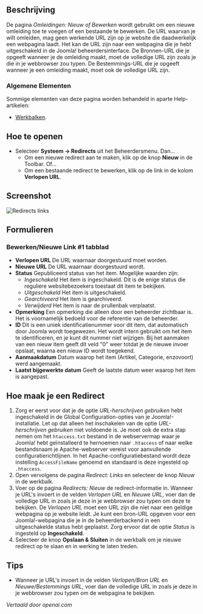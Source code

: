 <!-- Filename: Help4.x:Redirects:_New_or_Edit  / Display title: Omleidingen: Nieuw of Bewerken -->

## Beschrijving

De pagina *Omleidingen: Nieuw of Bewerken* wordt gebruikt om een nieuwe omleiding toe te voegen of een bestaande te bewerken. De URL waarvan je wilt omleiden, mag geen werkende URL zijn op je website die daadwerkelijk een webpagina laadt. Het kan de URL zijn naar een webpagina die je hebt uitgeschakeld in de Joomla! beheerdersinterface. De Bronnen-URL die je opgeeft wanneer je de omleiding maakt, moet de volledige URL zijn zoals je die in je webbrowser zou typen. De Bestemmings-URL die je opgeeft wanneer je een omleiding maakt, moet ook de volledige URL zijn.

### Algemene Elementen

Sommige elementen van deze pagina worden behandeld in aparte Help-artikelen:

* [Werkbalken](jdocmanual?article=help/common-elements/toolbars).

## Hoe te openen

- Selecteer **Systeem → Redirects** uit het Beheerdersmenu. Dan...
  - Om een nieuwe redirect aan te maken, klik op de knop **Nieuw** in de Toolbar. Of...
  - Om een bestaande redirect te bewerken, klik op de link in de kolom **Verlopen URL**.

## Screenshot

![Redirects links](../../../nl/images/redirects/redirects-edit.png)

## Formulieren

### Bewerken/Nieuwe Link \#1 tabblad

- **Verlopen URL** De URL waarnaar doorgestuurd moet worden.
- **Nieuwe URL** De URL waarnaar doorgestuurd wordt.
- **Status** Gepubliceerd status van het item. Mogelijke waarden zijn:
  - *Ingeschakeld* Het item is ingeschakeld. Dit is de enige status die
    reguliere websitebezoekers toestaat dit item te bekijken.
  - *Uitgeschakeld* Het item is uitgeschakeld.
  - *Gearchiveerd* Het item is gearchiveerd.
  - *Verwijderd* Het item is naar de prullenbak verplaatst.
- **Opmerking** Een opmerking die alleen door een beheerder zichtbaar is. Het is
  voornamelijk bedoeld voor de referentie van de beheerder.
- **ID** Dit is een uniek identificatienummer voor dit item, dat
  automatisch door Joomla wordt toegewezen. Het wordt intern gebruikt
  om het item te identificeren, en je kunt dit nummer niet wijzigen.
  Bij het aanmaken van een nieuw item geeft dit veld "0" weer totdat je
  de nieuwe invoer opslaat, waarna een nieuw ID wordt toegekend.
- **Aanmaakdatum** Datum waarop het item (Artikel, Categorie, enzovoort) werd aangemaakt.
- **Laatst bijgewerkte datum** Geeft de laatste datum weer waarop het item is aangepast.

## Hoe maak je een Redirect

1.  Zorg er eerst voor dat je de optie *URL-herschrijven gebruiken* hebt ingeschakeld in de Global Configuration-opties van je Joomla!-installatie. Let op dat alleen het inschakelen van de optie *URL-herschrijven gebruiken* niet voldoende is. Je moet ook de extra stap nemen om het `htaccess.txt` bestand in de webservermap waar je Joomla! hebt geïnstalleerd te hernoemen naar `.htaccess` of naar welke bestandsnaam je Apache-webserver vereist voor aanvullende configuratierichtlijnen. In het Apache-configuratiebestand wordt deze instelling `AccessFileName` genoemd en standaard is deze ingesteld op `.htaccess`.
2.  Open vervolgens de pagina *Redirect: Links* en selecteer de knop *Nieuw* in de werkbalk.
3.  Voer op de pagina *Redirects: Nieuw* de redirect-informatie in. Wanneer je URL's invoert in de velden *Verlopen URL* en *Nieuwe URL*, voer dan de volledige URL in zoals je deze in je webbrowser zou typen om deze te bekijken. De *Verlopen URL* moet een URL zijn die niet naar een geldige webpagina op je website leidt. Je kunt een bron-URL opgeven voor een Joomla!-webpagina die je in de beheerderbackend in een uitgeschakelde status hebt geplaatst. Zorg ervoor dat de optie *Status* is ingesteld op **Ingeschakeld**.
4.  Selecteer de knop **Opslaan & Sluiten** in de werkbalk om je nieuwe redirect op te slaan en in werking te laten treden.

## Tips

- Wanneer je URL's invoert in de velden *Verlopen/Bron URL* en *Nieuwe/Bestemmings URL*, voer dan de volledige URL in zoals je deze in je webbrowser zou typen om de webpagina te bekijken.

*Vertaald door openai.com*


